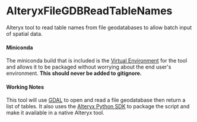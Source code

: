 # AlteryxFileGDBReadTableNames
Alteryx tool to read table names from file geodatabases to allow batch input of spatial data.


#### Miniconda
The miniconda build that is included is the [Virtual Environment](https://help.alteryx.com/developer/current/Python/use/VirtualEnvironment.htm?tocpath=SDKs%7CBuild%20Custom%20Tools%7CPython%20SDK%7C_____3) for the tool and allows it to be packaged without worrying about the end user's environment. **This should never be added to gitignore.**

#### Working Notes
This tool will use [GDAL](https://github.com/OSGeo/gdal) to open and read a file geodatabase then return a list of tables.
It also uses the [Alteryx Python SDK](https://help.alteryx.com/developer/current/Python/Overview.htm?tocpath=SDKs%7CBuild%20Custom%20Tools%7CPython%20SDK%7C_____0) to package the script and make it available in a native Alteryx tool.
